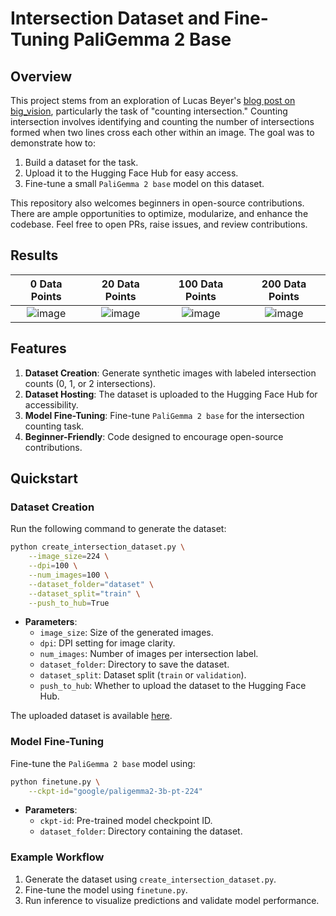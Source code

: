 # Intersection Dataset and Fine-Tuning PaliGemma 2 Base

## Overview
This project stems from an exploration of Lucas Beyer's [blog post on big_vision](https://lucasb.eyer.be/articles/bv_tuto.html), particularly the task of "counting intersection." Counting intersection involves identifying and counting the number of intersections formed when two lines cross each other within an image. The goal was to demonstrate how to:

1. Build a dataset for the task.
2. Upload it to the Hugging Face Hub for easy access.
3. Fine-tune a small `PaliGemma 2 base` model on this dataset.

This repository also welcomes beginners in open-source contributions. There are ample opportunities to optimize, modularize, and enhance the codebase. Feel free to open PRs, raise issues, and review contributions.

## Results

| 0 Data Points | 20 Data Points | 100 Data Points | 200 Data Points |
|:--:|:--:|:--:|:--:|
|![image](https://github.com/user-attachments/assets/f62a9f5b-525c-4c07-8ecb-94a4b89d966a)|![image](https://github.com/user-attachments/assets/78f96d7b-ec1b-4a1e-92ba-dc42d7364dc0)|![image](https://github.com/user-attachments/assets/62e848b1-72e5-42a8-a080-1e8c2ec890e3)|![image](https://github.com/user-attachments/assets/18a17526-b405-4c0b-9007-689f0dba8cc5)|

## Features
1. **Dataset Creation**: Generate synthetic images with labeled intersection counts (0, 1, or 2 intersections).
2. **Dataset Hosting**: The dataset is uploaded to the Hugging Face Hub for accessibility.
3. **Model Fine-Tuning**: Fine-tune `PaliGemma 2 base` for the intersection counting task.
4. **Beginner-Friendly**: Code designed to encourage open-source contributions.

## Quickstart

### Dataset Creation
Run the following command to generate the dataset:

```bash
python create_intersection_dataset.py \
    --image_size=224 \
    --dpi=100 \
    --num_images=100 \
    --dataset_folder="dataset" \
    --dataset_split="train" \
    --push_to_hub=True
```

- **Parameters**:
  - `image_size`: Size of the generated images.
  - `dpi`: DPI setting for image clarity.
  - `num_images`: Number of images per intersection label.
  - `dataset_folder`: Directory to save the dataset.
  - `dataset_split`: Dataset split (`train` or `validation`).
  - `push_to_hub`: Whether to upload the dataset to the Hugging Face Hub.

The uploaded dataset is available [here](https://huggingface.co/datasets/ariG23498/intersection-dataset).

### Model Fine-Tuning
Fine-tune the `PaliGemma 2 base` model using:

```bash
python finetune.py \
    --ckpt-id="google/paligemma2-3b-pt-224"
```

- **Parameters**:
  - `ckpt-id`: Pre-trained model checkpoint ID.
  - `dataset_folder`: Directory containing the dataset.

### Example Workflow
1. Generate the dataset using `create_intersection_dataset.py`.
2. Fine-tune the model using `finetune.py`.
3. Run inference to visualize predictions and validate model performance.
